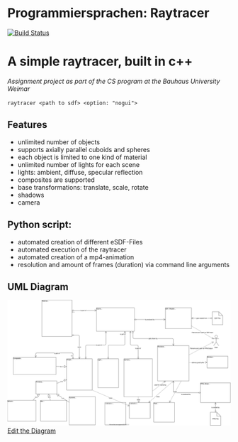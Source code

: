 Programmiersprachen: Raytracer
===========

[![Build Status](https://secure.travis-ci.org/vrsys/programmiersprachen-raytracer.png)](http://travis-ci.org/vrsys/programmiersprachen-raytracer)


# A simple raytracer, built in c++
*Assignment project as part of the CS program at the Bauhaus University Weimar*

`raytracer <path to sdf> <option: "nogui">`

## Features
* unlimited number of objects
* supports axially parallel cuboids and spheres
* each object is limited to one kind of material
* unlimited number of lights for each scene
* lights: ambient, diffuse, specular reflection
* composites are supported
* base transformations: translate, scale, rotate
* shadows
* camera

## Python script:
* automated creation of different eSDF-Files
* automated execution of the raytracer
* automated creation of a mp4-animation
* resolution and amount of frames (duration) via command line arguments

## UML Diagram
![Diagram](UML_raytracer_alex.svg)
[Edit the Diagram](https://viewer.diagrams.net/?highlight=0000ff&edit=_blank&layers=1&nav=1&title=UML_Alex#R7V1bc6u2Fv41mcl5MCOhG3pMdrrbznRPM93ttH3K4IBtTrHxAZxLf%2F2RANmAsI1tLnL2zkNsBJaW1pI%2BfUtaEjfo0%2FLtx9hdL75Enh%2Fe2MB7u0EPN7ZtM%2BKID5nynqdARmmeMo8Dr0jbJXwN%2FvWLRFCkbgLPTyoPplEUpsG6mvgcrVb%2Bc1pJc%2BM4eq0%2BNovCaqlrd%2B5rCV%2Bf3VBP%2FTPw0kWe6th0l%2F6TH8wXqmRIeX5n6aqHi5okC9eLXktJ6Icb9CmOojT%2Ftnz75IdSe0ov%2Be8%2B77m7FSz2V2mbH6hfvLjhpqhckEgtFeKl76rO%2Fsq7k6oTV9Mwev7nBt2LpMI2kOaXnwORO3oA2VUav%2F9VvvhbXlg20WUshEiiTfxcFMeKNpK68dwvHmMsT%2FO9inmKmv3oR0tfFCMeKFraBIJCzUVDw6hoA4X959ufbHN5jAIhVfsscpmLX5UVXcuIHs4mr6aWjfhSqtguKbPiHovafVm0nd24bjcHfbfbcbuhUe2mbPS9v51qN9xsN6FvKU40O2S%2FaO2vquYTirlPhHSpesQL3GW08n5fBCt1Sz2LVUIZdoWtvhZlRXG6iObRyg1%2F2KWWgNlipIzNUF6E06zUFz9OAzHgtWs7pKHtkJZt52rahpYN5hYknFLkUEIwBbCS68RBFuMYCnKDGSBc3ValRLNZ4l%2Fc%2BIjW%2BIBlrbQmF%2FtJ8K87zS5lK3HDYC6a00Poz4S97pW174rkNFqL1NCd%2BuG9%2B%2FzPPI42K%2B9TFEZxlh2aZX%2FikVm02rZGoLcV1TcKHlYIcLNlP7Jc%2F60dtOS%2FiP3QTYOXKg9rakIVpR7SINU02Fp7cU7xrkB9fWkP7aGP5oLfW5CWsU9c%2Fq0RVslRj%2BFiWzrEvklotIkFEOcEEoYczDmjPYAf0pmuSeCHqk6oieCHrpi7AACrjiWESCU8%2BnEglOHHKuNtr%2Becl7u9ZTusuNZ%2BU%2FT4RRQH%2FwpLH%2BBCHXdkx%2BKY25wwhgV14FVWgSC3HAAoo4BQhBxwZkefOKKzQMQgFvRN%2Fm8oh0Ok7joKyE5FggmxMKHMAdTBEGAKSbUcYUhRD0Ztwggm2AH2UagQrcsta3UtS0wO6JRjUKtcdVZEfMnzPBuJzKZhyHwapiykIVEceZtn3xNfp%2B%2FGoZFOCvbNehFqN4NTKxLR4F9xuzvsORU7oGIJR8Bgf0e9YNTHOuU0pZ%2BpRmxyP9M5U2vt9e3udKe%2B3rSn8yXR7iVOebH7ujITpHbcJ8eggvvs8Wp0KnQuQjltZw9HRKhz8Ecf643BnysY55mmvU2SDe8zUVtRoPuexu5zsJqf3o88N1n4nmrazY4%2BvDni6Ldq7g7tt7krK2BALOEECGosiLj4RFXyjFitlbcm%2F5ALSuI4grja2RQlYZWMbcxbdR8tY8QsBLFwWyCGwsFgiFbynSBRbDXnTmYClLilVuX5oWi3ccYhg7dsAXq6mc0Epl3Wrtq1j4ZZHw4%2BJBySfcTd2CmEQ6TdcjjWpv7OI%2B1NGNHHzB9FVecW1W3dGhQIIIdzao0Cwql3OMGcAxsSm0K7hi4W5ZA5wLGh%2BBQA1wMkEHPdBGK%2Bm0AMdhO6U19v2tOX8qPXVXINSLh3opRTvGeitBUasiY07IExOaQ21QfxmWhIWRUNIa%2Fl1HotxLEoxhAJomUzzFCdEwmw5JAgKukYBMzuZaGY6J6rMXCIzIfDC3y%2B3uGwM%2FX1pj3d5%2Fv68FkkCLTyNT0mC3ctv66i1N8LLe0rxWp4gJQOX0uBm0XSohyzCUAHNXe0mhfzRWHkernbG0dL4weGNghPmnweu3uEr6%2FlQH4m3%2B3TKdL9UWPQ1jEebanuUpqDtp2przft6dT9elbSWiy2lzGHq%2BD%2FK5t21lGNWZjvgglVXd8VtFrbdXjxH9WW%2FDshiFT3WUyBLNWiTYasC%2Bh135DVnfp6055Orx8fvwxEEEnVzcN0QH5I9eDTDKufY99NTYXq7RSBFkB5HojTpuiGDiOrDOKFVPeEjAFZaj7I6t6UOSDbmfp6057ukxi%2BULMFGruKNG1ApTHu2jEfVPTZQyiqD3Z%2FtZXaCaIWw3z3d5Qbnhw9CUFtZws5KPAEbil40%2FMXx1oy3Ts0KdZSdbMRcHSfPeotpo8VeHbBclvv2NyZSfrCZqb77H8kDaEKivpuluHdcyr1sFXaL1JNj1ESpEEklTeN0jRa7tHq5azZqc%2FCIZ024wba7HTAmpnuqkpHYeUufZnzSvLmyVrutFdRRV8fPk9%2BXq036elj3OnBH2rSszL02OYPPef0et3tPWIJ4ddNft2kA5miKQ7no5qiaYmKhhJX1xU90%2F9t5OES90tRtKRqd2D9tr2cZJh7h7MkAQXppADpu2ehZ7nke7%2FLQXybF59ZOVOV8FU87KtUIfi0%2FqRIW9fTFnE95RS581G9EHy%2FiMnaXTXmGgYrf6KA6k48ImgXbcxqIr64SzkyrabJulqpPPvOi4ym%2FxXjVpI9NXTZSerJJ9Ddi5%2BNOEqAPP%2BF6H%2Fe0zqtpX%2FNximVpESqXh2Se6q1haYW02H7mEh6IFArdnN1fMq%2FD1d4KE2RWxgcVPkvmc32KbNvMZeuAIHADeuSLt11rWVkd6wkjbNQXgFf4Evx2%2FbC9wwJ91uj375EgfefEUyfC1H075IUzb18rO78aybfBf25dy12pp%2FcIHlvPGqPkVD3MAR8BP1vYcZUExzFsuNWqLHfZue3NmkRiadmYUaRZ9lUWsX1tYvrz%2B4yCKVj9pMfvvgyV4ml6TLMqPPlvl%2B2dbi8IFkP8sdyX%2FX2LlY7Zkquoc1hJQe1c6WywuLUsunAc2w67GMkklxqQubwZDnGu8tpIOrx9JzPtGRjYvZ1OJrhBbPZJvHHFCFZ%2B8%2Bb0I2NkMF%2FW%2BcSiM7vpgNKkHnyVaqnKN2otK3SRm8zuxT0TQ4Yg5K3qihlIjlga8lFqXSbcbVSFWVUrVR78rhqqclihl4EutxmwDK6VqQkJZ0MiXa5JBLvbmtQN5ZWMllK2miFwFfMKqGNuMUAliHtxIbQrtFKDAQf3N5jFOqsEgGLO4RDUpyfQ3VWaTu1XEgHtLIprGOsuddi6u0kTjm4lDfs3p0mcqd3esMeeqfA4q6sQ%2FX%2FId7zGsWh95RGT%2FnUTJ6F8ErxBVo8WYi8bClFJs44QnTEAL3gpZRUd%2BX7mu3KgTSQ7TKRqnwN0sXtb%2B57gahetJFrwUe99qrwx%2BsD8nJF814loXDzbufhcjuXgBrGky6NlpcdR6ksWNVQzr8eE6Lv1lSM9fIU9aMKGUaW9g1jAGFqkFMe%2BYfs8%2BUZ6S30jCvMWUSoufNeMz0CmFucUggg5XKzAKrQIyJoDYPQoRgDedwe19gR5NTa%2Fdom6mzPCjuSFMx2HIgI4Uj8pANy1BS1ORLt%2BBQt1zJExqzF6WzxcRGEXuyvWqwAdrHoOsqcjec9ZdW8zSQdy62K%2FaXo0YUkJ%2BhyLHlVyzB2dfDSxf5BtNhyqD8WeHDN4wemYojYnRtrO5XxA%2BcHsWY3IHW4CmgvDSDI5lZxKK3jMGQ3rdmIRzhGYpTiDDqoi9DIpq20Y%2FnW64UfGzh2FFW4q5P8tq26F6li1ws2yTmdbJARqWMfM7dBmaW2t8RHWLEv6t%2FCr%2FsItc3bdtnaLVr4B6p4XtsG%2B37Yiu%2FjD0NHpbSashoc778F%2BkQAPhD0giizdmfpO%2BqYiPLihNpuUuFLtBrjonbNXMKY1BYLExjTffRmHF1aQ9Oo0tq%2BWKJ%2Bl0Q6h9M1HJUqjV75YzzpA1fe%2FpYtb3%2FDlv9QFOqamUy2VgCwA7nNGARO%2FdRfwWQcBJFNEIDiOZ3JgOrvm%2BaBJK%2BB1KEMU%2B4wTrvgNU1bjEfiNY%2FvsTBT2a01g9u8gAO4OgCTeTnErYYo%2FxCTGmnd4wUcHfEGmQIXcvSw7H6GHMe531BymKGP44xoKDmM0MdpPOE7IbicEACbW5QDiMVYTgAD1cgCuZ0Hl0MmGwlB%2Bfe4Ke4SksriUQdhl46tEYJB35jedPjkqW%2B6V4fXqiiOM16YDusEjsmWTiF2qAMEu2O1PNu%2FJAagQxEn8lhKhDkCNrIdgmltf1Z3Rxs4TUdTjkX84mAZZGe%2FmEb91J7JHOwadpeNwX2UULdKnrEGla0gpaH2sI6uGdBtB1vKOUOI1V4bZctXuwJE5c5M6enp2zMz9w0DTpFDCJaOXIOLB%2BSLC3ZPkA5ixRz9PJlBER2YgejytV%2F7lxpsie%2BYMontQmRcezFvV%2FAOObcwdjB1OIMEclJ7S0%2BH%2BG7Q0TVqb71Z2L7enus1pnMt9%2FQ9CU0ub0bZDesupyOWfvk%2BiJr7cl%2By62mzwocyOmluvSGjrY337pNsn8O%2B3Y3HclCGPluEbQbnStAy4ryczRXTBQcCCzLhmIH8lZC10z6rb4pkXJ8Q3h5rVnH45CERcJdvFzPABh3foB0TZMZIsd1FUj7N6sItGyfHI2ZFd7tv7VQZZtGLjoL2cAL0NlkV%2B0kUbhrIwCao1XCEsCtTj4zoeCXTC2L%2FudW4bU6AlpR7szZjhrc17RlEGgEVFUHssQSZ%2ByuBm6n%2FFLvvT266EyooSfWbPLx7QKFqA0qHOwHP2ApTHVhGlWWHw2UxNBDuX5Bv7ZgICrhFMXIQoVB%2Bamw1T85v2w1xmJBbDkUAIsqzz4bwBZsDa1eC%2BKQdkFeDDon4zV95fuyX%2FWcz6Gt2LE7xnvbjOyGVTzfOWahvTwIDim6%2FSoQRshf2ZNNhg8nwfkyGUeJZk%2Bz850yq%2BlHQA%2FgeT2cx0K79jyD0jwsyinWkaNmZ7COraL1ePr3GwXbr2uPjl6c%2F8%2BtxF63iDB1vx6KB8lQcv7RD9WcVDyG4xlMx3z6gOMnC9fzbJiE%2B5XR0tAPMJE2uK2t4KUpDViMNM2vgKki97Ga3j8GbP8qC7IePqEGkNqNaXVqbyNul%2B9jWWSqGlRyazupgtVwu56hq7dIEjvpnsPKEIU1iqMV8QeCrSc3f39cHyc0QERZ%2Buog8NVjtF%2Bh6e5PNLUZ28QrbiHQV7iRPNSCAgjxggTfEp7UJZ5Ae3zYiAtmki95kUsB6E7kav0eZxEc9N3VbjN2anzWO99l%2BHWAMVBqZYGS81X0x5ijXTJYSOdwvwPXC9KT2UgBSi1pCuLJBmjS8FEBAOSj%2FNZAeSKobplEHM3PqhW0m4PTXh89Pv%2FnC4%2FqO0%2Fvk8ONYHcg%2FjaKDEa59lPy09JPEnY8%2Bw3TKJNsAiB9GbmVBZkDTlARoxPve1uJrdfwI55xkrapsx3rb%2BtAvtpFeQMNWl8qLbQ6fQA4aIqEy96P8sw5CobhBeyKq%2FLh6JfrhpvWrw1qNc8NHetWmFMcfjYvpz7yDDv%2BShPlYBU9bFjzMYaYjv0lkM82Ozx9XimgtI1Zk97gXWSpZxpBgcqz8Kx6WGDm0nQc52MoOWSDQAcxGZ01%2FQQat%2FLiH%2FFgH0MH%2BTK7v5vmAY5Se0LSuYebQVg0mM2Vg24ZX1ma2Bt8RH8XBPDhViusKZV3LpVwZbFg50nEebhor%2B41tjCeUWdk5xqB4q1ANd4kFS7eb1x12ZyrzxlAzKMPRtveBc2i%2FYGvgNWhDXTYHbBTITHILjxu3NXL5p7zUcoi3cI%2F%2FNjwDXg64jvMNurtZrEhQE99dfuRVAwGOh5YNJLk9smzQuPusl3UC%2FU0mfyR%2Boqm%2FtDddeCdC5eWt6VKxnpssfC%2FToLj3FqR%2Fie%2FAYqS4%2FPugcis71oug4vKOdYX%2BR3est9iSfuqm8q0tut8lzvUXAXSofVhRff790Y8DIaAc6R5AK3OwJnPgD2kOqGY6%2B%2BoNZ3QG%2Bg1pX48tGVv7V9r29YMxbNtybEwYhUgegmnXjsNiFi4ddYXqe0Oi2SzxT7SvuIwjyQh2j8fuevEl8nz5xP8B)
